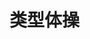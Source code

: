 # 类型体操

<script setup>
import { useData } from 'vitepress'
import { computed, h } from 'vue'


const { theme, page } = useData()

const findLinkInclude = (arr, str) => arr.find(i => i.link.includes(str))


const aboutTypeChallenges = computed(() => findLinkInclude(findLinkInclude(theme.value.sidebar,'ts.md').items, 'type-challenges.md').items)
</script>

<h1>
  <template v-for="(item, index) in aboutTypeChallenges">
    <p>
      <a :href="'.' + item.link.slice(23, -3)">{{  item.text }}</a>
    </p>
  </template>
</h1>
